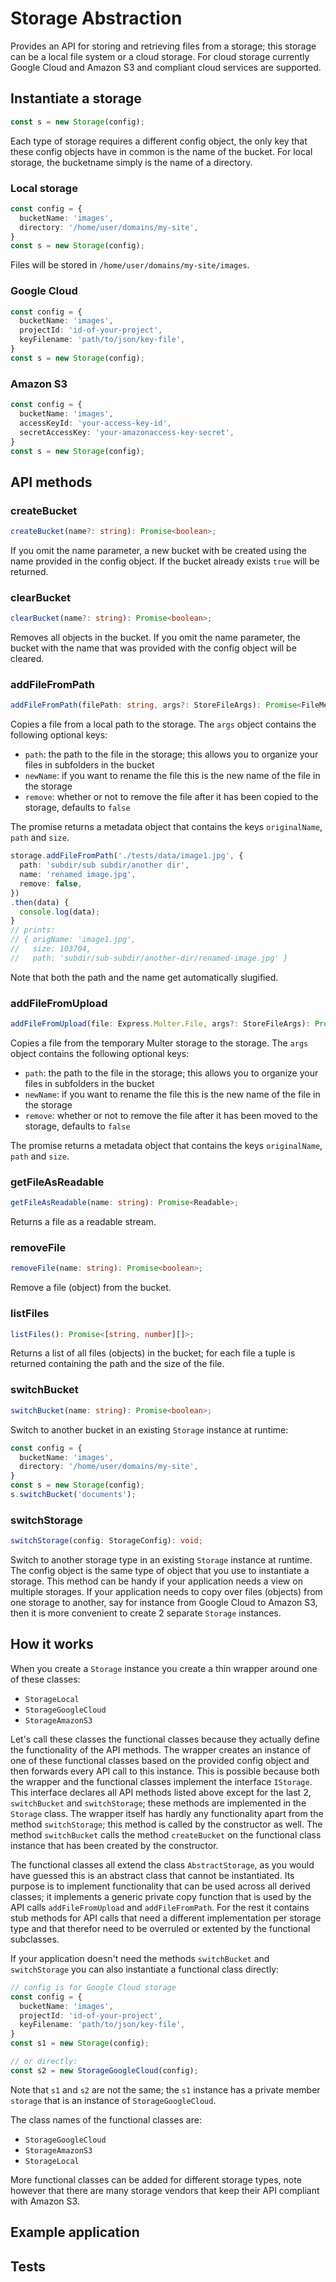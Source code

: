 # Storage Abstraction

Provides an API for storing and retrieving files from a storage; this storage can be a local file system or a cloud storage. For cloud storage currently Google Cloud and Amazon S3 and compliant cloud services are supported.

## Instantiate a storage

```javascript
const s = new Storage(config);
```

Each type of storage requires a different config object, the only key that these config objects have in common is the name of the bucket. For local storage, the bucketname simply is the name of a directory.

### Local storage
```typescript
const config = {
  bucketName: 'images',
  directory: '/home/user/domains/my-site',
}
const s = new Storage(config); 
```
Files will be stored in `/home/user/domains/my-site/images`.

### Google Cloud
```typescript
const config = {
  bucketName: 'images',
  projectId: 'id-of-your-project',
  keyFilename: 'path/to/json/key-file',
}
const s = new Storage(config); 
```

### Amazon S3
```typescript
const config = {
  bucketName: 'images',
  accessKeyId: 'your-access-key-id',
  secretAccessKey: 'your-amazonaccess-key-secret',
}
const s = new Storage(config); 
```

## API methods

### createBucket
```typescript
createBucket(name?: string): Promise<boolean>;
```
If you omit the name parameter, a new bucket with be created using the name provided in the config object. If the bucket already exists `true` will be returned.

### clearBucket
```typescript
clearBucket(name?: string): Promise<boolean>;
```
Removes all objects in the bucket. If you omit the name parameter, the bucket with the name that was provided with the config object will be cleared.

### addFileFromPath
```typescript
addFileFromPath(filePath: string, args?: StoreFileArgs): Promise<FileMetaData>;
```
Copies a file from a local path to the storage. The `args` object contains the following optional keys:
- `path`: the path to the file in the storage; this allows you to organize your files in subfolders in the bucket
- `newName`: if you want to rename the file this is the new name of the file in the storage
- `remove`: whether or not to remove the file after it has been copied to the storage, defaults to `false`

The promise returns a metadata object that contains the keys `originalName`, `path` and `size`.

```typescript
storage.addFileFromPath('./tests/data/image1.jpg', {
  path: 'subdir/sub subdir/another dir',
  name: 'renamed image.jpg',
  remove: false,
})
.then(data) {
  console.log(data);
}
// prints:
// { origName: 'image1.jpg',
//   size: 103704,
//   path: 'subdir/sub-subdir/another-dir/renamed-image.jpg' }
```

Note that both the path and the name get automatically slugified.

### addFileFromUpload
```typescript
addFileFromUpload(file: Express.Multer.File, args?: StoreFileArgs): Promise<FileMetaData>;
```
Copies a file from the temporary Multer storage to the storage. The `args` object contains the following optional keys:
- `path`: the path to the file in the storage; this allows you to organize your files in subfolders in the bucket
- `newName`: if you want to rename the file this is the new name of the file in the storage
- `remove`: whether or not to remove the file after it has been moved to the storage, defaults to `false`

The promise returns a metadata object that contains the keys `originalName`, `path` and `size`.

### getFileAsReadable
```typescript
getFileAsReadable(name: string): Promise<Readable>;
```
Returns a file as a readable stream.

### removeFile
```typescript
removeFile(name: string): Promise<boolean>;
```
Remove a file (object) from the bucket.

### listFiles
```typescript
listFiles(): Promise<[string, number][]>;
```
Returns a list of all files (objects) in the bucket; for each file a tuple is returned containing the path and the size of the file.

### switchBucket
```typescript
switchBucket(name: string): Promise<boolean>;
```
Switch to another bucket in an existing `Storage` instance at runtime:
```typescript
const config = {
  bucketName: 'images',
  directory: '/home/user/domains/my-site',
}
const s = new Storage(config); 
s.switchBucket('documents');
```
### switchStorage
```typescript
switchStorage(config: StorageConfig): void;
```
Switch to another storage type in an existing `Storage` instance at runtime. The config object is the same type of object that you use to instantiate a storage. This method can be handy if your application needs a view on multiple storages. If your application needs to copy over files (objects) from one storage to another, say for instance from Google Cloud to Amazon S3, then it is more convenient to create 2 separate `Storage` instances.


## How it works

When you create a `Storage` instance you create a thin wrapper around one of these classes:

- `StorageLocal`
- `StorageGoogleCloud`
- `StorageAmazonS3`

Let's call these classes the functional classes because they actually define the functionality of the API methods. The wrapper creates an instance of one of these functional classes based on the provided config object and then forwards every API call to this instance. This is possible because both the wrapper and the functional classes implement the interface `IStorage`. This interface declares all API methods listed above except for the last 2, `switchBucket` and `switchStorage`; these methods are implemented in the `Storage` class. The wrapper itself has hardly any functionality apart from the method `switchStorage`; this method is called by the constructor as well. The method `switchBucket` calls the method `createBucket` on the functional class instance that has been created by the constructor.

The functional classes all extend the class `AbstractStorage`, as you would have guessed this is an abstract class that cannot be instantiated. Its purpose is to implement functionality that can be used across all derived classes; it implements a generic private copy function that is used by the API calls `addFileFromUpload` and `addFileFromPath`. For the rest it contains stub methods for API calls that need a different implementation per storage type and that therefor need to be overruled or extented by the functional subclasses.

If your application doesn't need the methods `switchBucket` and `switchStorage` you can also instantiate a functional class directly:

```typescript
// config is for Google Cloud storage
const config = {
  bucketName: 'images',
  projectId: 'id-of-your-project',
  keyFilename: 'path/to/json/key-file',
}
const s1 = new Storage(config); 

// or directly:
const s2 = new StorageGoogleCloud(config);
```
Note that `s1` and `s2` are not the same; the `s1` instance has a private member `storage` that is an instance of `StorageGoogleCloud`. 

The class names of the functional classes are:

- `StorageGoogleCloud`
- `StorageAmazonS3`
- `StorageLocal`

More functional classes can be added for different storage types, note however that there are many storage vendors that keep their API compliant with Amazon S3.

## Example application

## Tests